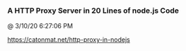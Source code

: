 ﻿

### A HTTP Proxy Server in 20 Lines of node.js Code
@ 3/10/20 6:27:06 PM

https://catonmat.net/http-proxy-in-nodejs


